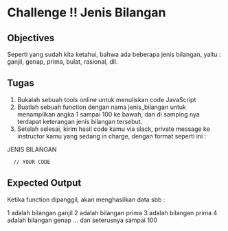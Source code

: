 # Challenge !! Jenis Bilangan

## Objectives

Seperti yang sudah kita ketahui, bahwa ada beberapa jenis bilangan, yaitu : ganjil, genap, prima, bulat, rasional, dll.

## Tugas
1. Bukalah sebuah tools online untuk menuliskan code JavaScript
2. Buatlah sebuah function dengan nama jenis_bilangan untuk menampilkan angka 1 sampai 100 ke bawah, dan di samping nya terdapat keterangan jenis bilangan tersebut.
3. Setelah selesai, kirim hasil code kamu via slack, private message ke instructor kamu yang sedang in charge, dengan format seperti ini :

JENIS BILANGAN
```
  // YOUR CODE
```

## Expected Output
Ketika function dipanggil, akan menghasilkan data sbb : 

1 adalah bilangan ganjil
2 adalah bilangan prima
3 adalah bilangan prima
4 adalah bilangan genap
... dan seterusnya sampai 100
